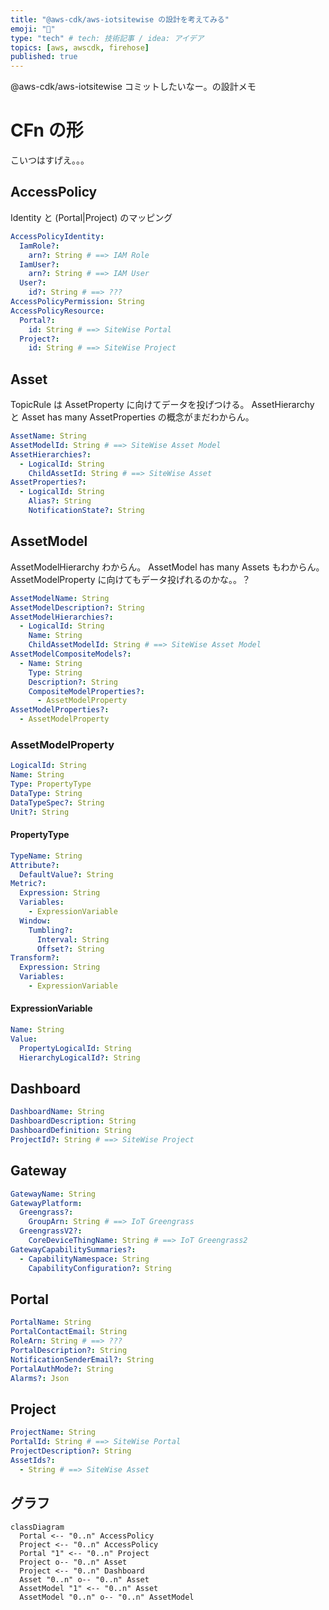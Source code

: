 ```yaml
---
title: "@aws-cdk/aws-iotsitewise の設計を考えてみる"
emoji: "📝"
type: "tech" # tech: 技術記事 / idea: アイデア
topics: [aws, awscdk, firehose]
published: true
---
```


@aws-cdk/aws-iotsitewise コミットしたいなー。の設計メモ

# CFn の形

こいつはすげえ。。。

## AccessPolicy

Identity と (Portal|Project) のマッピング

```yaml
AccessPolicyIdentity:
  IamRole?:
    arn?: String # ==> IAM Role
  IamUser?:
    arn?: String # ==> IAM User
  User?:
    id?: String # ==> ???
AccessPolicyPermission: String
AccessPolicyResource:
  Portal?:
    id: String # ==> SiteWise Portal
  Project?:
    id: String # ==> SiteWise Project
```

## Asset

TopicRule は AssetProperty に向けてデータを投げつける。
AssetHierarchy と Asset has many AssetProperties の概念がまだわからん。

```yaml
AssetName: String
AssetModelId: String # ==> SiteWise Asset Model
AssetHierarchies?:
  - LogicalId: String
    ChildAssetId: String # ==> SiteWise Asset
AssetProperties?:
  - LogicalId: String
    Alias?: String
    NotificationState?: String
```

## AssetModel

AssetModelHierarchy わからん。
AssetModel has many Assets もわからん。
AssetModelProperty に向けてもデータ投げれるのかな。。？

```yaml
AssetModelName: String
AssetModelDescription?: String
AssetModelHierarchies?:
  - LogicalId: String
    Name: String
    ChildAssetModelId: String # ==> SiteWise Asset Model
AssetModelCompositeModels?:
  - Name: String
    Type: String
    Description?: String
    CompositeModelProperties?:
      - AssetModelProperty
AssetModelProperties?:
  - AssetModelProperty
```

### AssetModelProperty

```yaml
LogicalId: String
Name: String
Type: PropertyType
DataType: String
DataTypeSpec?: String
Unit?: String
```

#### PropertyType

```yaml
TypeName: String
Attribute?:
  DefaultValue?: String
Metric?:
  Expression: String
  Variables:
    - ExpressionVariable
  Window:
    Tumbling?:
      Interval: String
      Offset?: String
Transform?:
  Expression: String
  Variables:
    - ExpressionVariable
```

#### ExpressionVariable

```yaml
Name: String
Value:
  PropertyLogicalId: String
  HierarchyLogicalId?: String
```

## Dashboard

```yaml
DashboardName: String
DashboardDescription: String
DashboardDefinition: String
ProjectId?: String # ==> SiteWise Project
```

## Gateway

```yaml
GatewayName: String
GatewayPlatform:
  Greengrass?:
    GroupArn: String # ==> IoT Greengrass
  GreengrassV2?:
    CoreDeviceThingName: String # ==> IoT Greengrass2
GatewayCapabilitySummaries?:
  - CapabilityNamespace: String
    CapabilityConfiguration?: String
```

## Portal

```yaml
PortalName: String
PortalContactEmail: String
RoleArn: String # ==> ???
PortalDescription?: String
NotificationSenderEmail?: String
PortalAuthMode?: String
Alarms?: Json
```

## Project

```yaml
ProjectName: String
PortalId: String # ==> SiteWise Portal
ProjectDescription?: String
AssetIds?:
  - String # ==> SiteWise Asset
```

## グラフ

```mermaid
classDiagram
  Portal <-- "0..n" AccessPolicy
  Project <-- "0..n" AccessPolicy
  Portal "1" <-- "0..n" Project
  Project o-- "0..n" Asset
  Project <-- "0..n" Dashboard
  Asset "0..n" o-- "0..n" Asset
  AssetModel "1" <-- "0..n" Asset
  AssetModel "0..n" o-- "0..n" AssetModel
```

